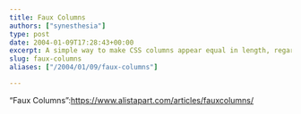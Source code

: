 ```yaml
---
title: Faux Columns
authors: ["synesthesia"]
type: post
date: 2004-01-09T17:28:43+00:00
excerpt: A simple way to make CSS columns appear equal in length, regardless of the content that they contain.
slug: faux-columns 
aliases: ["/2004/01/09/faux-columns"]

---
```

&#8220;Faux Columns&#8221;:https://www.alistapart.com/articles/fauxcolumns/